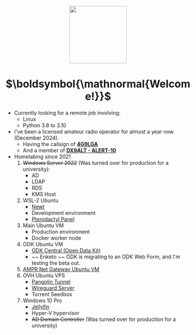 <p align="center"><img align="center" style="padding:0px" height="156px" src="https://i.imgur.com/OvCXqPL.png" /></p>


<h1 align="center">$\boldsymbol{\mathnormal{Welcome!}}$</h1>

- Currently looking for a remote job involving:
    - Linux
    - Python 3.8 to 3.10
- I've been a licensed amateur radio operator for almost a year now (December 2024).
  - Having the callsign of [**4G9LGA**](https://radioid.net/database/view?callsign=4G9LGA)
  - And a member of [**DX9ALT - ALERT-10**](https://www.facebook.com/alert10inc.official.ph)
- Homelabing since 2021
    1. ~~Windows Server 2022~~ (Was turned over for production for a university):
        - AD
        - LDAP
        - RDS
        - KMS Host
    2. WSL-2 Ubuntu
        - [Newt](https://github.com/fosrl/newt)
        - Development environment
        - [Pterodactyl Panel](https://github.com/pterodactyl/panel)
    3. Main Ubuntu VM
        - Production environment
        - Docker worker node
    4. ODK Ubuntu VM
        - [ODK Central (Open Data Kit)](https://github.com/getodk/central)
        - ~~ Enketo ~~ ODK is migrating to an ODK Web Form, and I'm testing the beta out.
    5. [AMPR Net Gateway Ubuntu VM](https://www.qsl.net/aa3eu/AMPRnet.htm)
    6. OVH Ubuntu VPS
        - [Pangolin Tunnel](https://github.com/fosrl/pangolin)
        - [Wireguard Server](https://github.com/WireGuard)
        - Torrent Seedbox
    7. Windows 10 Pro
        - [Jellyfin](https://github.com/jellyfin/jellyfin)
        - Hyper-V hypervisor
        - ~~AD Domain Controller~~ (Was turned over for production for a university)
